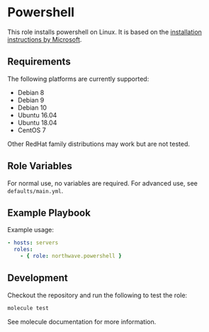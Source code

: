 Powershell
=========

This role installs powershell on Linux. It is based on the [installation instructions by Microsoft](https://docs.microsoft.com/nl-nl/powershell/scripting/install/installing-powershell-core-on-linux?view=powershell-7).

Requirements
------------

The following platforms are currently supported:

- Debian 8
- Debian 9
- Debian 10
- Ubuntu 16.04
- Ubuntu 18.04
- CentOS 7

Other RedHat family distributions may work but are not tested.

Role Variables
--------------

For normal use, no variables are required. For advanced use, see `defaults/main.yml`.

Example Playbook
----------------

Example usage:

```yaml
- hosts: servers
  roles:
    - { role: northwave.powershell }
```

Development
-----------

Checkout the repository and run the following to test the role:

```bash
molecule test
```

See molecule documentation for more information.

